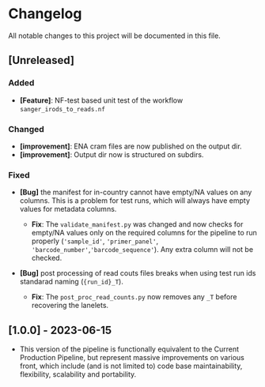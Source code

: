 # Changelog

All notable changes to this project will be documented in this file.

## [Unreleased]

### Added
- **[Feature]**: NF-test based unit test of the workflow `sanger_irods_to_reads.nf`

### Changed
- **[improvement]**: ENA cram files are now published on the output dir.
- **[improvement]**: Output dir now is structured on subdirs.
### Fixed

- **[Bug]** the manifest for in-country cannot have empty/NA values on any columns. This is a problem for test runs, which will always have empty values for metadata columns.

    - **Fix**: The `validate_manifest.py` was changed and now checks for empty/NA values only on the required columns for the pipeline to run properly (`'sample_id'`, `'primer_panel'`, `'barcode_number'`,`'barcode_sequence'`). Any extra column will not be checked.

- **[Bug]** post processing of read couts files breaks when using test run ids standarad naming (`{run_id}_T`).
    - **Fix**: The `post_proc_read_counts.py` now removes any `_T` before recovering the lanelets.

## [1.0.0] - 2023-06-15

- This version of the pipeline is functionally equivalent to the Current Production Pipeline, but represent massive improvements on various front, which include (and is not limited to) code base maintainability, flexibility, scalability and portability.